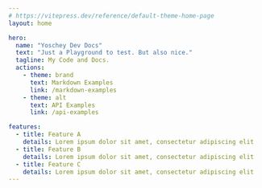 ```yaml
---
# https://vitepress.dev/reference/default-theme-home-page
layout: home

hero:
  name: "Yoschey Dev Docs"
  text: "Just a Playground to test. But also nice."
  tagline: My Code and Docs. 
  actions:
    - theme: brand
      text: Markdown Examples
      link: /markdown-examples
    - theme: alt
      text: API Examples
      link: /api-examples

features:
  - title: Feature A
    details: Lorem ipsum dolor sit amet, consectetur adipiscing elit
  - title: Feature B
    details: Lorem ipsum dolor sit amet, consectetur adipiscing elit
  - title: Feature C
    details: Lorem ipsum dolor sit amet, consectetur adipiscing elit
---
```


